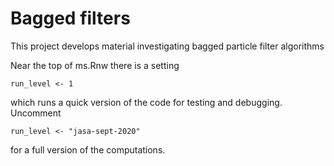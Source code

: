 # Bagged filters #

This project develops material investigating bagged particle filter algorithms

Near the top of ms.Rnw there is a setting
```
run_level <- 1
```
which runs a quick version of the code for testing and debugging. Uncomment
```
run_level <- "jasa-sept-2020"
```
for a full version of the computations.
